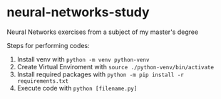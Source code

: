 # neural-networks-study

Neural Networks exercises from a subject of my master's degree

Steps for performing codes:

1. Install venv with `python -m venv python-venv`
2. Create Virtual Enviroment with `source ./python-venv/bin/activate`
3. Install required packages with `python -m pip install -r requirements.txt`
4. Execute code with `python [filename.py]`
